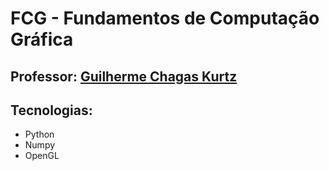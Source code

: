 # FCG - Fundamentos de Computação Gráfica

## Professor: <a href="https://www.linkedin.com/in/guilhermechagaskurtz/" target="_blank">Guilherme Chagas Kurtz</a>

## Tecnologias:
* Python
* Numpy
* OpenGL
